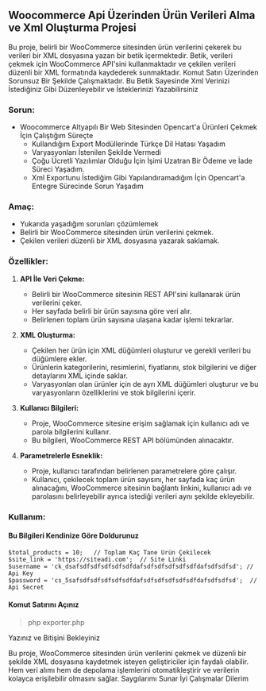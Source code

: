 
## Woocommerce Api Üzerinden Ürün Verileri Alma ve Xml Oluşturma Projesi

Bu proje, belirli bir WooCommerce sitesinden ürün verilerini çekerek bu verileri bir XML dosyasına yazan bir betik içermektedir. Betik, verileri çekmek için WooCommerce API'sini kullanmaktadır ve çekilen verileri düzenli bir XML formatında kaydederek sunmaktadır. Komut Satırı Üzerinden Sorunsuz Bir Şekilde Çalışmaktadır. Bu Betik Sayesinde Xml Verinizi İstediğiniz Gibi Düzenleyebilir ve İsteklerinizi Yazabilirsiniz

### Sorun:
-	Woocommerce Altyapılı Bir Web Sitesinden Opencart'a Ürünleri Çekmek İçin Çalıştığım Süreçte 
	-	Kullandığım Export Modüllerinde Türkçe Dil Hatası Yaşadım
	-	Varyasyonları İstenilen Şekilde Vermedi
	-	Çoğu Ücretli Yazılımlar Olduğu İçin İşimi Uzatran Bir Ödeme ve İade Süreci Yaşadım.
	-	Xml Exportunu İstediğim Gibi Yapılandıramadığım İçin Opencart'a Entegre Sürecinde Sorun Yaşadım
	
### Amaç:

-   Yukarıda yaşadığım sorunları çözümlemek
-   Belirli bir WooCommerce sitesinden ürün verilerini çekmek.
-   Çekilen verileri düzenli bir XML dosyasına yazarak saklamak.

### Özellikler:

1.  **API İle Veri Çekme:**
    
    -   Belirli bir WooCommerce sitesinin REST API'sini kullanarak ürün verilerini çeker.
    -   Her sayfada belirli bir ürün sayısına göre veri alır.
    -   Belirlenen toplam ürün sayısına ulaşana kadar işlemi tekrarlar.
2.  **XML Oluşturma:**
    
    -   Çekilen her ürün için XML düğümleri oluşturur ve gerekli verileri bu düğümlere ekler.
    -   Ürünlerin kategorilerini, resimlerini, fiyatlarını, stok bilgilerini ve diğer detaylarını XML içinde saklar.
    -   Varyasyonları olan ürünler için de ayrı XML düğümleri oluşturur ve bu varyasyonların özelliklerini ve stok bilgilerini içerir.
3.  **Kullanıcı Bilgileri:**
    
    -   Proje, WooCommerce sitesine erişim sağlamak için kullanıcı adı ve parola bilgilerini kullanır.
    -   Bu bilgileri, WooCommerce REST API bölümünden alınacaktır.
4.  **Parametrelerle Esneklik:**
    
    -   Proje, kullanıcı tarafından belirlenen parametrelere göre çalışır.
    -   Kullanıcı, çekilecek toplam ürün sayısını, her sayfada kaç ürün alınacağını, WooCommerce sitesinin bağlantı linkini, kullanıcı adı ve parolasını belirleyebilir ayrıca istediği verileri aynı şekilde ekleyebilir.

### Kullanım:
#### Bu Bilgileri Kendinize Göre Doldurunuz 

    $total_products = 10;   // Toplam Kaç Tane Ürün Çekilecek
    $site_link = 'https://siteadi.com';  // Site Linki
    $username = 'ck_dsafsdfsdfsdfsdfsdfdafsdfsdfsdfsdfsdfdafsdfsdfsd'; // Api Key  
    $password = 'cs_5safsdfsdfsdfsdfsdfdafsdfsdfsdfsdfsdfdafsdfsdfsd';  // Api Secret

#### Komut Satırını Açınız

> php exporter.php 

Yazınız ve Bitişini Bekleyiniz

Bu proje, WooCommerce sitesinden ürün verilerini çekmek ve düzenli bir şekilde XML dosyasına kaydetmek isteyen geliştiriciler için faydalı olabilir. Hem veri alımı hem de depolama işlemlerini otomatikleştirir ve verilerin kolayca erişilebilir olmasını sağlar. Saygılarımı Sunar İyi Çalışmalar Dilerim 
